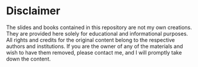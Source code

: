 # Disclaimer

The slides and books contained in this repository are not my own creations.
They are provided here solely for educational and informational purposes.
All rights and credits for the original content belong to the respective authors and institutions.
If you are the owner of any of the materials and wish to have them removed, please contact me, and I will promptly take down the content.
